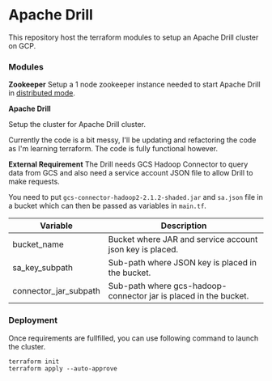 Apache Drill
============

This repository host the terraform modules to setup an Apache Drill cluster on GCP.

### Modules

**Zookeeper**
Setup a 1 node zookeeper instance needed to start Apache Drill in [distributed mode](https://drill.apache.org/docs/distributed-mode-prerequisites/).

**Apache Drill**

Setup the cluster for Apache Drill cluster.


Currently the code is a bit messy, I'll be updating and refactoring the code as I'm learning terraform. The code is fully functional however.

**External Requirement**
The Drill needs GCS Hadoop Connector to query data from GCS and also need a service account JSON file to allow Drill to make requests. 

You need to put `gcs-connector-hadoop2-2.1.2-shaded.jar` and `sa.json` file in a bucket which can then be passed as variables in `main.tf`.

| Variable              | Description                                                      |
|-----------------------|------------------------------------------------------------------|
| bucket_name           | Bucket where JAR and service account json key is placed.         |
| sa_key_subpath        | Sub-path where JSON key is placed in the bucket.                 |
| connector_jar_subpath | Sub-path where gcs-hadoop-connector jar is placed in the bucket. |

### Deployment
Once requirements are fullfilled, you can use following command to launch the cluster.

```hcl
terraform init
terraform apply --auto-approve
```